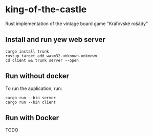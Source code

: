 # king-of-the-castle
Rust implementation of the vintage board game "Kráľovské rošády"

## Install and run yew web server
```shell
cargo install trunk
rustup target add wasm32-unknown-unknown
cd client && trunk server --open
```

## Run without docker
To run the application, run:
```
cargo run --bin server
cargo run --bin client
```

## Run with Docker
TODO
